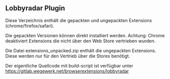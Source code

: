 ## Lobbyradar Plugin

Diese Verzeichnis enthält die gepackten und ungepackten Extensions (chrome/firefox/safari).

Die gepackten Versionen können direkt installiert werden. Achtung: Chrome deaktiviert Extensions die nicht über
den Web Store vertrieben wurden.

Die Datei extensions_unpacked.zip enthält die ungepackten Extensions. Diese werden nur für den Vertrieb über die Stores benötigt.

Der eigentliche Quellcode mit build-script ist verfügbar unter https://gitlab.wegewerk.net/browserextensions/lobbyradar

